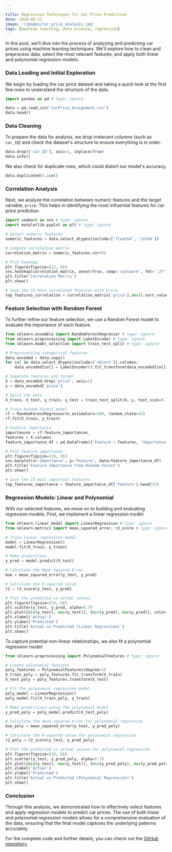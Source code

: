 ```yaml
---

title: Regression Techniques for Car Price Prediction  
date: 2024-08-11  
image: '/images/car_price_analysis.jpg'  
tags: [machine learning, data science, regression]  
---
```

In this post, we'll dive into the process of analyzing and predicting car prices using machine learning techniques. We'll explore how to clean and preprocess data, select the most relevant features, and apply both linear and polynomial regression models. 

### Data Loading and Initial Exploration

We begin by loading the car price dataset and taking a quick look at the first few rows to understand the structure of the data.

```python
import pandas as pd # type: ignore

data = pd.read_csv('CarPrice_Assignment.csv')
data.head()
```

### Data Cleaning

To prepare the data for analysis, we drop irrelevant columns (such as `car_ID`) and check the dataset's structure to ensure everything is in order.

```python
data.drop(['car_ID'], axis=1, inplace=True)
data.info()
```

We also check for duplicate rows, which could distort our model's accuracy.

```python
data.duplicated().sum()
```

### Correlation Analysis

Next, we analyze the correlation between numeric features and the target variable, `price`. This helps in identifying the most influential features for car price prediction.

```python
import seaborn as sns # type: ignore
import matplotlib.pyplot as plt # type: ignore

# Select numeric features
numeric_features = data.select_dtypes(include=['float64', 'int64'])

# Compute correlation matrix
correlation_matrix = numeric_features.corr()

# Plot heatmap
plt.figure(figsize=(12, 8))
sns.heatmap(correlation_matrix, annot=True, cmap='coolwarm', fmt='.2f')
plt.title('Correlation Matrix')
plt.show()

# Save the 15 most correlated features with price
top_features_correlation = correlation_matrix['price'].abs().sort_values(ascending=False)[:15]
```

### Feature Selection with Random Forest

To further refine our feature selection, we use a Random Forest model to evaluate the importance of each feature.

```python
from sklearn.ensemble import RandomForestRegressor # type: ignore
from sklearn.preprocessing import LabelEncoder # type: ignore
from sklearn.model_selection import train_test_split # type: ignore

# Preprocessing categorical features
data_encoded = data.copy()
for col in data.select_dtypes(include=['object']).columns:
    data_encoded[col] = LabelEncoder().fit_transform(data_encoded[col])

# Separate features and target
X = data_encoded.drop('price', axis=1)
y = data_encoded['price']

# Split the data
X_train, X_test, y_train, y_test = train_test_split(X, y, test_size=0.2, random_state=42)

# Train Random Forest model
rf = RandomForestRegressor(n_estimators=100, random_state=42)
rf.fit(X_train, y_train)

# Feature importance
importances = rf.feature_importances_
features = X.columns
feature_importance_df = pd.DataFrame({'Feature': features, 'Importance': importances}).sort_values(by='Importance', ascending=False)

# Plot feature importance
plt.figure(figsize=(10, 8))
sns.barplot(x='Importance', y='Feature', data=feature_importance_df)
plt.title('Feature Importance from Random Forest')
plt.show()

# Save the 15 most important features
top_features_importance = feature_importance_df['Feature'].head(15)
```

### Regression Models: Linear and Polynomial

With our selected features, we move on to building and evaluating regression models. First, we implement a linear regression model:

```python
from sklearn.linear_model import LinearRegression # type: ignore
from sklearn.metrics import mean_squared_error, r2_score # type: ignore

# Train linear regression model
model = LinearRegression()
model.fit(X_train, y_train)

# Make predictions
y_pred = model.predict(X_test)

# Calculate the Mean Squared Error
mse = mean_squared_error(y_test, y_pred)

# Calculate the R-squared value
r2 = r2_score(y_test, y_pred)

# Plot the predicted vs actual values
plt.figure(figsize=(10, 8))
plt.scatter(y_test, y_pred, alpha=0.7)
plt.plot([min(y_test), max(y_test)], [min(y_pred), max(y_pred)], color='red')  # Diagonal line
plt.xlabel('Actual')
plt.ylabel('Predicted')
plt.title('Actual vs Predicted (Linear Regression)')
plt.show()
```

To capture potential non-linear relationships, we also fit a polynomial regression model:

```python
from sklearn.preprocessing import PolynomialFeatures # type: ignore

# Create polynomial features
poly_features = PolynomialFeatures(degree=2)
X_train_poly = poly_features.fit_transform(X_train)
X_test_poly = poly_features.transform(X_test)

# Fit the polynomial regression model
poly_model = LinearRegression()
poly_model.fit(X_train_poly, y_train)

# Make predictions using the polynomial model
y_pred_poly = poly_model.predict(X_test_poly)

# Calculate the mean squared error for polynomial regression
mse_poly = mean_squared_error(y_test, y_pred_poly)

# Calculate the R-squared value for polynomial regression
r2_poly = r2_score(y_test, y_pred_poly)

# Plot the predicted vs actual values for polynomial regression
plt.figure(figsize=(10, 8))
plt.scatter(y_test, y_pred_poly, alpha=0.7)
plt.plot([min(y_test), max(y_test)], [min(y_pred_poly), max(y_pred_poly)], color='red')  # Diagonal line
plt.xlabel('Actual')
plt.ylabel('Predicted')
plt.title('Actual vs Predicted (Polynomial Regression)')
plt.show()
```

### Conclusion

Through this analysis, we demonstrated how to effectively select features and apply regression models to predict car prices. The use of both linear and polynomial regression models allows for a comprehensive evaluation of the data, ensuring that the final model captures the underlying patterns accurately.

For the complete code and further details, you can check out the [GitHub repository](https://github.com/Youssef-KhaledMo/Car-Price-Prediction).
